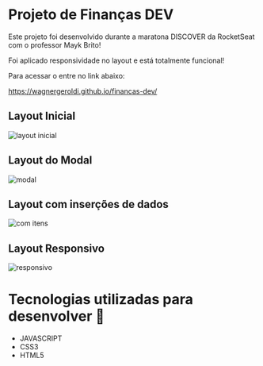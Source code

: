 # Projeto de Finanças DEV

Este projeto foi desenvolvido durante a maratona DISCOVER da RocketSeat com o professor Mayk Brito!

Foi aplicado responsividade no layout e está totalmente funcional!

Para acessar o entre no link abaixo:

https://wagnergeroldi.github.io/financas-dev/

## Layout Inicial

![layout inicial](https://user-images.githubusercontent.com/74829196/123512443-dfcd2c00-d65d-11eb-8887-54199a862e3e.png)


## Layout do Modal

![modal](https://user-images.githubusercontent.com/74829196/123512453-eeb3de80-d65d-11eb-8a40-b192139503f8.png)


## Layout com inserções de dados

![com itens](https://user-images.githubusercontent.com/74829196/123512460-fc696400-d65d-11eb-95d6-2e5fdefe8f7d.png)


## Layout Responsivo

![responsivo](https://user-images.githubusercontent.com/74829196/123512477-0db27080-d65e-11eb-924b-c232ebd80cdf.png)

# Tecnologias utilizadas para desenvolver :rocket:

* JAVASCRIPT
* CSS3
* HTML5

